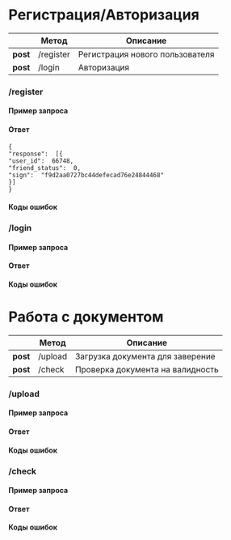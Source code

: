 # Регистрация/Авторизация

||Метод |Описание  |
|--|--|--|
|**post**|  /register|  Регистрация нового пользователя|
|**post**|  /login| Авторизация 
 
### /register
#### Пример запроса

#### Ответ
    {
	"response":  [{
	"user_id":  66748,  
	"friend_status":  0,  
	"sign":  "f9d2aa0727bc44defecad76e24844468"
	}]
	}
#### Коды ошибок

### /login
#### Пример запроса

#### Ответ

#### Коды ошибок

# Работа с документом
||Метод |Описание  |
|--|--|--|
|**post**|  /upload| Загрузка документа для заверение|
|**post**|  /check| Проверка документа на валидность 

### /upload
#### Пример запроса

#### Ответ

#### Коды ошибок

### /check
#### Пример запроса

#### Ответ

#### Коды ошибок
